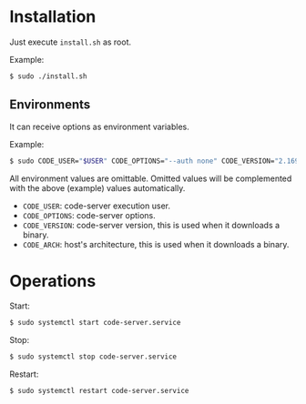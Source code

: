 
# Installation
Just execute `install.sh` as root.

Example:
```sh
$ sudo ./install.sh
```

## Environments
It can receive options as environment variables.

Example:
```sh
$ sudo CODE_USER="$USER" CODE_OPTIONS="--auth none" CODE_VERSION="2.1692-vsc1.39.2" CODE_ARCH="linux-x86_64" ./install.sh
```

All environment values are omittable.
Omitted values will be complemented with the above (example) values automatically.

- `CODE_USER`: code-server execution user.
- `CODE_OPTIONS`: code-server options.
- `CODE_VERSION`: code-server version, this is used when it downloads a binary.
- `CODE_ARCH`: host's architecture, this is used when it downloads a binary.

# Operations

Start:
```sh
$ sudo systemctl start code-server.service
```

Stop:
```sh
$ sudo systemctl stop code-server.service
```

Restart:
```sh
$ sudo systemctl restart code-server.service
```

